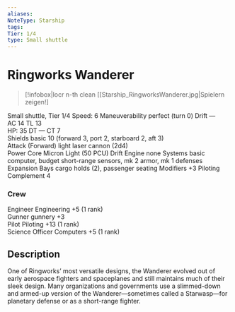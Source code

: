 ```yaml
---
aliases: 
NoteType: Starship
tags: 
Tier: 1/4
type: Small shuttle  
---
```


# Ringworks Wanderer

> [!infobox|locr n-th clean
>  [[Starship_RingworksWanderer.jpg|Spielern zeigen!]
> 
Small shuttle, Tier 1/4 
Speed: 6
Maneuverability perfect (turn 0)
Drift —  
AC 14
TL 13  
HP: 35
DT —
CT 7  
Shields basic 10 (forward 3, port 2, starboard 2, aft 3)  
Attack (Forward) light laser cannon (2d4)  
Power Core Micron Light (50 PCU)
Drift Engine none
Systems basic computer, budget short-range sensors, mk 2 armor, mk 1 defenses
Expansion Bays cargo holds (2), passenger seating
Modifiers +3 Piloting
Complement 4

### Crew

Engineer Engineering +5 (1 rank)  
Gunner gunnery +3  
Pilot Piloting +13 (1 rank)  
Science Officer Computers +5 (1 rank)

## Description

One of Ringworks’ most versatile designs, the Wanderer evolved out of early aerospace fighters and spaceplanes and still maintains much of their sleek design. Many organizations and governments use a slimmed-down and armed-up version of the Wanderer—sometimes called a Starwasp—for planetary defense or as a short-range fighter.

